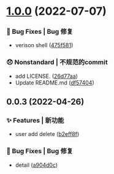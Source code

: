 # [1.0.0](https://github.com/alqmc/gacm/compare/v0.0.8...v1.0.0) (2022-07-07)


### 🐛 Bug Fixes | Bug 修复

* verison shell ([475f581](https://github.com/alqmc/gacm/commit/475f581))


### 😞 Nonstandard | 不规范的commit

* add LICENSE. ([26d77aa](https://github.com/alqmc/gacm/commit/26d77aa))
* Update README.md ([df57404](https://github.com/alqmc/gacm/commit/df57404))



## 0.0.3 (2022-04-26)


### ✨ Features | 新功能

* user add delete ([b2eff8f](https://github.com/alqmc/gacm/commit/b2eff8f))


### 🐛 Bug Fixes | Bug 修复

* detail ([a904d0c](https://github.com/alqmc/gacm/commit/a904d0c))



